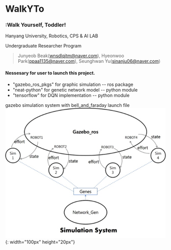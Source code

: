 # WalkYTo
### :Walk Yourself, Toddler!

Hanyang University, Robotics, CPS & AI LAB

Undergraduate Researcher Program
>Junyeob Beak(wnsdlqjtm@naver.com), Hyeonwoo Park(ppaa1135@naver.com), Seunghwan Yu(sinanju06@naver.com)

#### Nessesary for user to launch this project.
- "gazebo_ros_pkgs" for graphic simulation -- ros package
- "neat-python" for genetic network model -- python module
- "tensorflow" for DQN implementation -- python module

gazebo simulation system
with bell_and_faraday launch file
![Image](./system.jpg){: width="100px" height="20px"}
